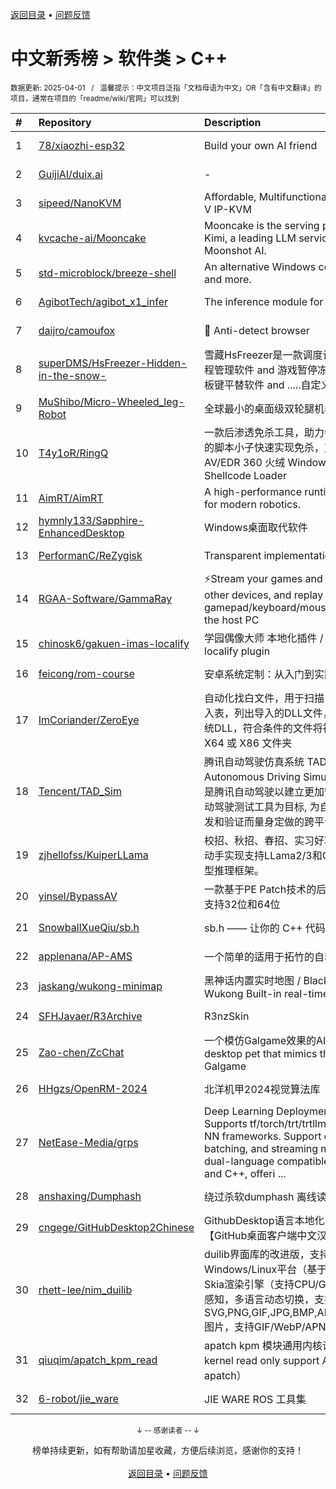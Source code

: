 <a href="https://gitee.com/GrowingGit/GitHub-Chinese-Top-Charts#github中文排行榜">返回目录</a> • <a href="/content/docs/feedback.md">问题反馈</a>

# 中文新秀榜 > 软件类 > C++
<sub>数据更新: 2025-04-01&nbsp;&nbsp;&nbsp;/&nbsp;&nbsp;&nbsp;温馨提示：中文项目泛指「文档母语为中文」OR「含有中文翻译」的项目，通常在项目的「readme/wiki/官网」可以找到</sub>

|#|Repository|Description|Stars|Updated|Created|
|:-|:-|:-|:-|:-|:-|
|1|[78/xiaozhi-esp32](https://github.com/78/xiaozhi-esp32)|Build your own AI friend|10267|2025-03-30|2024-08-31|
|2|[GuijiAI/duix.ai](https://github.com/GuijiAI/duix.ai)|-|4838|2025-03-18|2024-05-16|
|3|[sipeed/NanoKVM](https://github.com/sipeed/NanoKVM)|Affordable, Multifunctional, Nano RISC-V IP-KVM|4704|2025-03-28|2024-07-03|
|4|[kvcache-ai/Mooncake](https://github.com/kvcache-ai/Mooncake)|Mooncake is the serving platform for Kimi, a leading LLM service provided by Moonshot AI.|2953|2025-03-31|2024-06-25|
|5|[std-microblock/breeze-shell](https://github.com/std-microblock/breeze-shell)|An alternative Windows context menu, and more.|1674|2025-03-30|2024-12-31|
|6|[AgibotTech/agibot_x1_infer](https://github.com/AgibotTech/agibot_x1_infer)|The inference module for AgiBot X1.|1585|2024-11-22|2024-10-23|
|7|[daijro/camoufox](https://github.com/daijro/camoufox)|🦊 Anti-detect browser|1572|2025-03-15|2024-07-26|
|8|[superDMS/HsFreezer-Hidden-in-the-snow-](https://github.com/superDMS/HsFreezer-Hidden-in-the-snow-)|雪藏HsFreezer是一款调度计算机资源的进程管理软件 and 游戏暂停冻结软件 and 老板键平替软件 and .....自定义软件)|1363|2025-02-27|2024-04-16|
|9|[MuShibo/Micro-Wheeled_leg-Robot](https://github.com/MuShibo/Micro-Wheeled_leg-Robot)|全球最小的桌面级双轮腿机器人！|1328|2024-12-12|2024-07-20|
|10|[T4y1oR/RingQ](https://github.com/T4y1oR/RingQ)|一款后渗透免杀工具，助力每一位像我这样的脚本小子快速实现免杀，支持bypass AV/EDR 360 火绒 Windows Defender Shellcode Loader|1283|2025-02-19|2024-05-11|
|11|[AimRT/AimRT](https://github.com/AimRT/AimRT)|A high-performance runtime framework for modern robotics.|1050|2025-03-31|2024-09-23|
|12|[hymnly133/Sapphire-EnhancedDesktop](https://github.com/hymnly133/Sapphire-EnhancedDesktop)|Windows桌面取代软件|1015|2025-01-20|2024-07-15|
|13|[PerformanC/ReZygisk](https://github.com/PerformanC/ReZygisk)|Transparent implementation of Zygisk.|883|2025-03-29|2024-06-15|
|14|[RGAA-Software/GammaRay](https://github.com/RGAA-Software/GammaRay)|⚡️Stream your games and desktop to other devices, and replay gamepad/keyboard/mouse events on the host PC|513|2025-03-19|2024-04-18|
|15|[chinosk6/gakuen-imas-localify](https://github.com/chinosk6/gakuen-imas-localify)|学园偶像大师 本地化插件 / Gakumas localify plugin|461|2025-03-18|2024-05-17|
|16|[feicong/rom-course](https://github.com/feicong/rom-course)|安卓系统定制：从入门到实践 开源图书🔥|446|2025-03-27|2025-02-25|
|17|[ImCoriander/ZeroEye](https://github.com/ImCoriander/ZeroEye)|自动化找白文件，用于扫描 EXE 文件的导入表，列出导入的DLL文件，并筛选出非系统DLL，符合条件的文件将被复制到特定的 X64 或 X86 文件夹|385|2025-02-20|2024-04-12|
|18|[Tencent/TAD_Sim](https://github.com/Tencent/TAD_Sim)|腾讯自动驾驶仿真系统 TAD Sim (Tencent Autonomous Driving Simulation) 单机版是腾讯自动驾驶以建立更加安全和高效的自动驾驶测试工具为目标, 为自动驾驶系统研发和验证而量身定做的跨平台分布式系统.|359|2025-02-26|2024-08-01|
|19|[zjhellofss/KuiperLLama](https://github.com/zjhellofss/KuiperLLama)|校招、秋招、春招、实习好项目，带你从零动手实现支持LLama2/3和Qwen2.5的大模型推理框架。|317|2025-03-15|2024-04-25|
|20|[yinsel/BypassAV](https://github.com/yinsel/BypassAV)|一款基于PE Patch技术的后渗透免杀工具，支持32位和64位|305|2025-03-05|2024-08-03|
|21|[SnowballXueQiu/sb.h](https://github.com/SnowballXueQiu/sb.h)|sb.h —— 让你的 C++ 代码秒变“优秀”！|254|2025-02-05|2024-09-17|
|22|[applenana/AP-AMS](https://github.com/applenana/AP-AMS)|一个简单的适用于拓竹的自动换色系统|238|2024-11-27|2024-04-28|
|23|[jaskang/wukong-minimap](https://github.com/jaskang/wukong-minimap)|黑神话内置实时地图 / Black Myth: Wukong Built-in real-time map|237|2025-03-26|2024-11-04|
|24|[SFHJavaer/R3Archive](https://github.com/SFHJavaer/R3Archive)|R3nzSkin|199|2024-11-01|2024-06-01|
|25|[Zao-chen/ZcChat](https://github.com/Zao-chen/ZcChat)|一个模仿Galgame效果的AI桌宠   An AI desktop pet that mimics the effects of a Galgame|198|2025-03-30|2024-11-14|
|26|[HHgzs/OpenRM-2024](https://github.com/HHgzs/OpenRM-2024)|北洋机甲2024视觉算法库|172|2024-10-12|2024-08-15|
|27|[NetEase-Media/grps](https://github.com/NetEase-Media/grps)|Deep Learning Deployment Framework: Supports tf/torch/trt/trtllm/vllm and other NN frameworks. Support dynamic batching, and streaming modes. It is dual-language compatible with Python and C++, offeri ...|157|2025-03-25|2024-07-04|
|28|[anshaxing/Dumphash](https://github.com/anshaxing/Dumphash)|绕过杀软dumphash 离线读取|139|2024-11-06|2024-10-18|
|29|[cngege/GitHubDesktop2Chinese](https://github.com/cngege/GitHubDesktop2Chinese)|GithubDesktop语言本地化(汉化)工具 【GitHub桌面客户端中文汉化】|136|2025-03-16|2024-04-13|
|30|[rhett-lee/nim_duilib](https://github.com/rhett-lee/nim_duilib)|duilib界面库的改进版，支持Windows/Linux平台（基于SDL3），支持Skia渲染引擎（支持CPU/GPU），支持DPI感知，多语言动态切换，支持SVG,PNG,GIF,JPG,BMP,APNG,WEBP,ICO图片，支持GIF/WebP/APNG动画。|129|2025-03-31|2024-05-06|
|31|[qiuqim/apatch_kpm_read](https://github.com/qiuqim/apatch_kpm_read)|apatch kpm 模块通用内核读写内存 linux kernel read only support ARM64（based apatch）|127|2025-01-13|2024-08-21|
|32|[6-robot/jie_ware](https://github.com/6-robot/jie_ware)|JIE WARE ROS 工具集|109|2025-03-27|2024-10-10|

<div align="center">
    <p><sub>↓ -- 感谢读者 -- ↓</sub></p>
    榜单持续更新，如有帮助请加星收藏，方便后续浏览，感谢你的支持！
</div>

<br/>

<div align="center"><a href="https://gitee.com/GrowingGit/GitHub-Chinese-Top-Charts#github中文排行榜">返回目录</a> • <a href="/content/docs/feedback.md">问题反馈</a></div>
